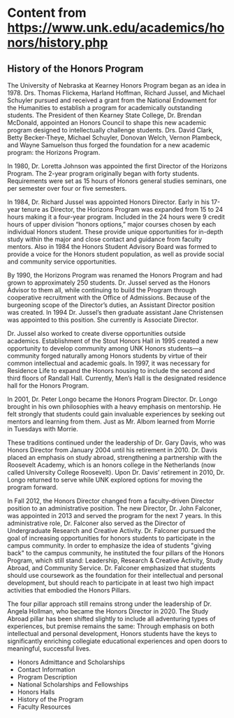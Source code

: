 # Content from https://www.unk.edu/academics/honors/history.php

## History of the Honors Program

The University of Nebraska at Kearney Honors Program began as an idea in 1978. Drs. Thomas Flickema, Harland Hoffman, Richard Jussel, and Michael Schuyler pursued and received a grant from the National Endowment for the Humanities to establish a program for academically outstanding students. The President of then Kearney State College, Dr. Brendan McDonald, appointed an Honors Council to shape this new academic program designed to intellectually challenge students. Drs. David Clark, Betty Becker-Theye, Michael Schuyler, Donovan Welch, Vernon Plambeck, and Wayne Samuelson thus forged the foundation for a new academic program: the Horizons Program.

In 1980, Dr. Loretta Johnson was appointed the first Director of the Horizons Program. The 2-year program originally began with forty students. Requirements were set as 15 hours of Honors general studies seminars, one per semester over four or five semesters.

In 1984, Dr. Richard Jussel was appointed Honors Director. Early in his 17-year tenure as Director, the Horizons Program was expanded from 15 to 24 hours making it a four-year program. Included in the 24 hours were 9 credit hours of upper division “honors options,” major courses chosen by each individual Honors student. These provide unique opportunities for in-depth study within the major and close contact and guidance from faculty mentors. Also in 1984 the Honors Student Advisory Board was formed to provide a voice for the Honors student population, as well as provide social and community service opportunities.

By 1990, the Horizons Program was renamed the Honors Program and had grown to approximately 250 students. Dr. Jussel served as the Honors Advisor to them all, while continuing to build the Program through cooperative recruitment with the Office of Admissions. Because of the burgeoning scope of the Director’s duties, an Assistant Director position was created. In 1994 Dr. Jussel’s then graduate assistant Jane Christensen was appointed to this position. She currently is Associate Director.

Dr. Jussel also worked to create diverse opportunities outside academics. Establishment of the Stout Honors Hall in 1995 created a new opportunity to develop community among UNK Honors students—a community forged naturally among Honors students by virtue of their common intellectual and academic goals. In 1997, it was necessary for Residence Life to expand the Honors housing to include the second and third floors of Randall Hall. Currently, Men’s Hall is the designated residence hall for the Honors Program.

In 2001, Dr. Peter Longo became the Honors Program Director. Dr. Longo brought in his own philosophies with a heavy emphasis on mentorship. He felt strongly that students could gain invaluable experiences by seeking out mentors and learning from them. Just as Mr. Albom learned from Morrie in Tuesdays with Morrie.

These traditions continued under the leadership of Dr. Gary Davis, who was Honors Director from January 2004 until his retirement in 2010. Dr. Davis placed an emphasis on study abroad, strengthening a partnership with the Roosevelt Academy, which is an honors college in the Netherlands (now called University College Roosevelt). Upon Dr. Davis’ retirement in 2010, Dr. Longo returned to serve while UNK explored options for moving the program forward.

In Fall 2012, the Honors Director changed from a faculty-driven Director position to an administrative position. The new Director, Dr. John Falconer, was appointed in 2013 and served the program for the next 7 years. In this administrative role, Dr. Falconer also served as the Director of Undergraduate Research and Creative Activity. Dr. Falconer pursued the goal of increasing opportunities for honors students to participate in the campus community. In order to emphasize the idea of students "giving back" to the campus community, he instituted the four pillars of the Honors Program, which still stand: Leadership, Research & Creative Activity, Study Abroad, and Community Service. Dr. Falconer emphasized that students should use coursework as the foundation for their intellectual and personal development, but should reach to participate in at least two high impact activities that embodied the Honors Pillars.

The four pillar approach still remains strong under the leadership of Dr. Angela Hollman, who became the Honors Director in 2020. The Study Abroad pillar has been shifted slightly to include all adventuring types of experiences, but premise remains the same: Through emphasis on both intellectual and personal development, Honors students have the keys to significantly enriching collegiate educational experiences and open doors to meaningful, successful lives.





- Honors Admittance and Scholarships
- Contact Information
- Program Description
- National Scholarships and Fellowships
- Honors Halls
- History of the Program
- Faculty Resources

